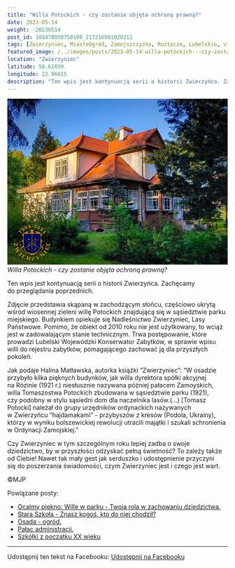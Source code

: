```yaml
---
title: "Willa Potockich - czy zostanie objęta ochroną prawną?"
date: 2023-05-14
weight: -20230514
post_id: 103478058758108_217216501020211
tags: [Zwierzyniec, MiastoOgród, Zamojszczyzna, Roztocze, Lubelskie, villarestituta, turystyka, dziedzictwo, zabytki, krajobrazy]
featured_image: /../images/posts/2023-05-14-willa-potockich---czy-zostanie-objeta-ochrona-prawna.jpg
location: "Zwierzyniec"
latitude: 50.61039
longitude: 22.96615
description: "Ten wpis jest kontynuacją serii o historii Zwierzyńca. Zachęcamy do przeglądania poprzednich...."
---
```


![Willa Potockich - czy zostanie objęta ochroną prawną?](/images/posts/2023-05-14-willa-potockich---czy-zostanie-objeta-ochrona-prawna.jpg)
*Willa Potockich - czy zostanie objęta ochroną prawną?*

Ten wpis jest kontynuacją serii o historii Zwierzyńca. Zachęcamy do przeglądania poprzednich.

Zdjęcie przedstawia skąpaną w zachodzącym słońcu, częściowo ukrytą wśród wiosennej zieleni willę Potockich znajdującą się w sąsiedztwie parku miejskiego.
Budynkiem opiekuje się Nadleśnictwo Zwierzyniec, Lasy Państwowe. Pomimo, że obiekt od 2010 roku nie jest użytkowany, to wciąż jest w zadowalającym stanie technicznym.
Trwa postępowanie, które prowadzi Lubelski Wojewódzki Konserwator Zabytków, w sprawie wpisu willi do rejestru zabytków, pomagającego zachować ją dla przyszłych pokoleń.

Jak podaje Halina Matławska, autorka książki “Zwierzyniec”:
“W osadzie przybyło kilka pięknych budynków, jak willa dyrektora spółki akcyjnej na Rózinie (1921 r.) niesłusznie nazywana później pałacem Zamoyskich, willa Tomaszostwa Potockich zbudowana w sąsiedztwie parku (1921), czy podobny w stylu sąsiedni dom dla naczelnika lasów.(...)
[Tomasz Potocki] należał do grupy urzędników ordynackich nazywanych w Zwierzyńcu “hajdamakami” - przybyszów z kresów (Podola, Ukrainy), którzy w wyniku bolszewickiej rewolucji utracili majątki i szukali schronienia w Ordynacji Zamojskiej.”

Czy Zwierzyniec w tym szczególnym roku lepiej zadba o swoje dziedzictwo, by w przyszłości odzyskać pełną świetność?
To zależy także od Ciebie!
Nawet tak mały gest jak serduszko i udostępnienie przyczyni się do poszerzania świadomości, czym Zwierzyniec jest i czego jest wart.



©MJP

Powiązane posty:
- [Ocalmy piękno: Wille w parku - Twoja rola w zachowaniu dziedzictwa.](/posts/Ocalmy-piekno-Wille-w-parku-Twoja-rola-w-zachowaniu)
- [Stara Szkoła - Znasz kogoś, kto do niej chodził?](/posts/Stara-Szkola-Znasz-kogos-kto-do-niej-chodzil)
- [Osada - ogród.](/posts/Osada-ogrod)
- [Pałac administracji.](/posts/Palac-administracji)
- [Szkółki z początku XX wieku](/posts/Szkolki-z-poczatku-XX-wieku)


---

Udostępnij ten tekst na Facebooku:
[Udostępnij na Facebooku](https://www.facebook.com/sharer/sharer.php?u=https://stowarzyszeniewachniewskiej.pl/posts/Willa-Potockich---czy-zostanie-objeta-ochrona-prawna)

<script type="application/ld+json">
{
  "@context": "https://schema.org",
  "@type": "BlogPosting",
  "headline": "Willa Potockich - czy zostanie objęta ochroną prawną?",
  "datePublished": "2023-05-14",
  "dateModified": "2023-05-14",
  "author": {
    "@type": "Person",
    "name": "Michał Jan Patyk"
  },
  "publisher": {
    "@type": "Organization",
    "name": "Stowarzyszenie im. Aleksandry Wachniewskiej",
    "logo": {
      "@type": "ImageObject",
      "url": "https://stowarzyszeniewachniewskiej.pl/images/logo/logo.svg"
    }
  },
  "mainEntityOfPage": {
    "@type": "WebPage",
    "@id": "https://stowarzyszeniewachniewskiej.pl/posts/willa-potockich---czy-zostanie-objeta-ochrona-prawna"
  },
  "image": {
    "@type": "ImageObject",
    "url": "https://stowarzyszeniewachniewskiej.pl//images/posts/2023-05-14-willa-potockich---czy-zostanie-objeta-ochrona-prawna.jpg"
  },
  "articleSection": "Dziedzictwo Kulturowe i Zabytki",
  "keywords": "[Zwierzyniec, MiastoOgród, Zamojszczyzna, Roztocze, Lubelskie, villarestituta, turystyka, dziedzictwo, zabytki, krajobrazy]",
  "wordCount": 212,
  "articleBody": "czy-zostanie-objeta-ochrona-prawna.jpg\nlocation: \"Zwierzyniec\"\nlatitude: 50.61039\nlongitude: 22.96615\ndescription: \"Ten wpis jest kontynuacją serii o historii Zwierzyńca. Zachęcamy do przeglądania poprzednich....\"\n\n\nTen wpis jest kontynuacją serii o historii Zwierzyńca. Zachęcamy do przeglądania poprzednich.\n\nZdjęcie przedstawia skąpaną w zachodzącym słońcu, częściowo ukrytą wśród wiosennej zieleni willę Potockich znajdującą się w sąsiedztwie parku miejskiego.\nBudynkiem opiekuje się Nadleśnictwo Zwierzyniec, Lasy Państwowe. Pomimo, że obiekt od 2010 roku nie jest użytkowany, to wciąż jest w zadowalającym stanie technicznym.\nTrwa postępowanie, które prowadzi Lubelski Wojewódzki Konserwator Zabytków, w sprawie wpisu willi do rejestru zabytków, pomagającego zachować ją dla przyszłych pokoleń.\n\nJak podaje Halina Matławska, autorka książki “Zwierzyniec”:\n“W osadzie przybyło kilka pięknych budynków, jak willa dyrektora spółki akcyjnej na Rózinie (1921 r.) niesłusznie nazywana później pałacem Zamoyskich, willa Tomaszostwa Potockich zbudowana w sąsiedztwie parku (1921), czy podobny w stylu sąsiedni dom dla naczelnika lasów.(...)\n[Tomasz Potocki] należał do grupy urzędników ordynackich nazywanych w Zwierzyńcu “hajdamakami” - przybyszów z kresów (Podola, Ukrainy), którzy w wyniku bolszewickiej rewolucji utracili majątki i szukali schronienia w Ordynacji Zamojskiej.”\n\nCzy Zwierzyniec w tym szczególnym roku lepiej zadba o swoje dziedzictwo, by w przyszłości odzyskać pełną świetność?\nTo zależy także od Ciebie!\nNawet tak mały gest jak serduszko i udostępnienie przyczyni się do poszerzania świadomości, czym Zwierzyniec jest i czego jest wart.\n\n\n\n©MJP",
  "description": "Ten wpis jest kontynuacją serii o historii Zwierzyńca. Zachęcamy do przeglądania poprzednich....",
  "copyrightHolder": {
    "@type": "Person",
    "name": "Michał Jan Patyk"
  }
}
</script>
<script type="application/ld+json">
{
  "@context": "https://schema.org",
  "@type": "BreadcrumbList",
  "itemListElement": [
    {
      "@type": "ListItem",
      "position": 1,
      "name": "Home",
      "item": "https://stowarzyszeniewachniewskiej.pl"
    },
    {
      "@type": "ListItem",
      "position": 2,
      "name": "posts",
      "item": "https://stowarzyszeniewachniewskiej.pl/posts"
    },
    {
      "@type": "ListItem",
      "position": 3,
      "name": "Willa Potockich - czy zostanie objęta ochroną prawną?",
      "item": "https://stowarzyszeniewachniewskiej.pl/posts/willa-potockich---czy-zostanie-objeta-ochrona-prawna"
    }
  ]
}
</script>
